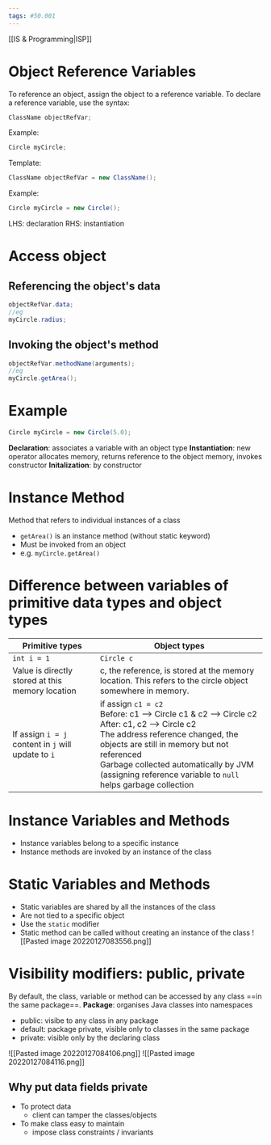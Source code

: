 ```yaml
---
tags: #50.001
---
```

[[IS & Programming|ISP]]
# Object Reference Variables
To reference an object, assign the object to a reference variable.
To declare a reference variable, use the syntax:
```java
ClassName objectRefVar;
```
Example:
```java
Circle myCircle;
```
Template:
```java
ClassName objectRefVar = new ClassName();
```
Example:
```java
Circle myCircle = new Circle();
```
LHS: declaration
RHS: instantiation

# Access object
## Referencing the object's data
```java
objectRefVar.data;
//eg
myCircle.radius;
```
## Invoking the object's method
```java
objectRefVar.methodName(arguments);
//eg
myCircle.getArea();
```
# Example
```java
Circle myCircle = new Circle(5.0);
```
**Declaration**: associates a variable with an object type
**Instantiation**: new operator allocates memory, returns reference to the object memory, invokes constructor
**Initalization**: by constructor

# Instance Method
Method that refers to individual instances of a class
- `getArea()` is an instance method (without static keyword)
- Must be invoked from an object
- e.g. `myCircle.getArea()`
 
# Difference between variables of primitive data types and object types
|Primitive types|Object types|
|---|---|
|`int i = 1`|`Circle c`|
|Value is directly stored at this memory location| c, the reference, is stored at the memory location. This refers to the circle object somewhere in memory.|
|If assign `i = j`<br>content in `j` will update to `i`|if assign `c1 = c2`<br>Before: c1 --> Circle c1 & c2 --> Circle c2<br>After: c1, c2 --> Circle c2<br>The address reference changed, the objects are still in memory but not referenced<br>Garbage collected automatically by JVM (assigning reference variable to `null` helps garbage collection|

# Instance Variables and Methods
- Instance variables belong to a specific instance
- Instance methods are invoked by an instance of the class
# Static Variables and Methods
- Static variables are shared by all the instances of the class
- Are not tied to a specific object
- Use the `static` modifier
- Static method can be called without creating an instance of the class
![[Pasted image 20220127083556.png]]

# Visibility modifiers: public, private
By default, the class, variable or method can be accessed by any class ==in the same package==.
**Package**: organises Java classes into namespaces
- public: visibe to any class in any package
- default: package private, visible only to classes in the same package
- private: visible only by the declaring class 

![[Pasted image 20220127084106.png]]
![[Pasted image 20220127084116.png]]
## Why put data fields private
- To protect data
	- client can tamper the classes/objects
- To make class easy to maintain
	- impose class constraints / invariants